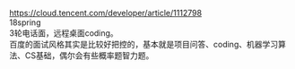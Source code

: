 https://cloud.tencent.com/developer/article/1112798  
18spring  
3轮电话面，远程桌面coding。  
百度的面试风格其实是比较好把控的，基本就是项目问答、coding、机器学习算法、CS基础，偶尔会有些概率题智力题。
